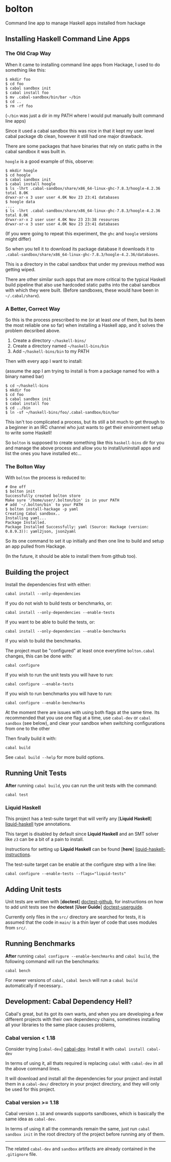 # bolton

Command line app to manage Haskell apps installed from hackage

## Installing Haskell Command Line Apps

### The Old Crap Way

When it came to installing command line apps from Hackage, I used to do something like this:

```
$ mkdir foo
$ cd foo
$ cabal sandbox init
$ cabal install foo
$ mv .cabal-sandbox/bin/bar ~/bin
$ cd ..
$ rm -rf foo
```

(`~/bin` was just a dir in my PATH where I would put manually built command line apps)

Since it used a cabal sandbox this was nice in that it kept my user level cabal package db clean, however it still had one major drawback.

There are some packages that have binaries that rely on static paths in the cabal sandbox it was built in.

`hoogle` is a good example of this, observe:

```
$ mkdir hoogle
$ cd hoogle
$ cabal sandbox init
$ cabal install hoogle
$ ls -lhrt .cabal-sandbox/share/x86_64-linux-ghc-7.8.3/hoogle-4.2.36
total 8.0K
drwxr-xr-x 3 user user 4.0K Nov 23 23:41 databases
$ hoogle data
....
$ ls -lhrt .cabal-sandbox/share/x86_64-linux-ghc-7.8.3/hoogle-4.2.36
total 8.0K
drwxr-xr-x 2 user user 4.0K Nov 23 23:38 resources
drwxr-xr-x 3 user user 4.0K Nov 23 23:41 databases
```

(If you were going to repeat this experiment, the `ghc` and `hoogle` versions might differ)

So when you tell it to download its package database it downloads it to `.cabal-sandbox/share/x86_64-linux-ghc-7.8.3/hoogle-4.2.36/databases`.

This is a directory in the cabal sandbox that under my previous method was getting wiped.

There are other similar such apps that are more critical to the typical Haskell build pipeline that also use hardcoded static paths into the cabal sandbox with which they were built.
(Before sandboxes, these would have been in `~/.cabal/share`).

### A Better, Correct Way

So this is the process prescribed to me (or at least *one* of them, but its been the most reliable one so far) when installing a Haskell app, and it solves the problem decsribed above.

1.  Create a directory `~/haskell-bins/`
2.  Create a directory named `~/haskell-bins/bin`
3.  Add `~/haskell-bins/bin` to my PATH

Then with every app I want to install:

(assume the app I am trying to install is from a package named foo with a binary named bar)

```
$ cd ~/haskell-bins
$ mkdir foo
$ cd foo
$ cabal sandbox init
$ cabal install foo
$ cd ../bin
$ ln -sf ~/haskell-bins/foo/.cabal-sandbox/bin/bar
```

This isn't too complicated a process, but its still a bit much to get through to a beginner in an IRC channel who just wants to get their environment setup to write some Haskell!

So `bolton` is supposed to create something like this `haskell-bins` dir for you and manage the above process and allow you to install/uninstall apps and list the ones you have installed etc...

### The Bolton Way

With `bolton` the process is reduced to:

```
# One off
$ bolton init
Successfully created bolton store
Make sure '/home/user/.bolton/bin' is in your PATH
# add `~/.bolton/bin` to your PATH
$ bolton install-hackage -p yaml
Creating Cabal sandbox..
Installing yaml...
Package Installed.
Package Installed Successfully: yaml (Source: Hackage (version: 0.8.9.3)): yaml2json, json2yaml
```

So its one command to set it up initially and then one line to build and setup an app pulled from Hackage.

(In the future, it should be able to install them from github too).

## Building the project

Install the dependencies first with either:

    cabal install --only-dependencies

If you do not wish to build tests or benchmarks, or:

    cabal install --only-dependencies --enable-tests

If you want to be able to build the tests, or:

    cabal install --only-dependencies --enable-benchmarks

If you wish to build the benchmarks.

The project must be "configured" at least once everytime `bolton.cabal` changes, this can be done with:

    cabal configure

If you wish to run the unit tests you will have to run:

    cabal configure --enable-tests

If you wish to run benchmarks you will have to run:

    cabal configure --enable-benchmarks

At the moment there are issues with using both flags at the same time.  Its recommended that you use one flag at a time, use `cabal-dev` or `cabal sandbox` 
(see below), and clear your sandbox when switching configurations from one to the other

Then finally build it with:

    cabal build

See `cabal build --help` for more build options.

## Running Unit Tests

**After** running `cabal build`, you can run the unit tests with the command:

    cabal test

### Liquid Haskell

This project has a test-suite target that will verify any [**Liquid Haskell**] [liquid-haskell] type annotations.

This target is disabled by default since **Liquid Haskell** and an SMT solver like `z3` can be a bit of a pain to install.

Instructions for setting up **Liquid Haskell** can be found [**here**] [liquid-haskell-instructions].

The test-suite target can be enable at the configure step with a line like:

```
cabal configure --enable-tests --flags="liquid-tests"
```

## Adding Unit tests

Unit tests are written with [**doctest**] [doctest-github], for instructions on how to add unit tests
see the **doctest** [**User Guide**] [doctest-userguide].

Currently only files in the `src/` directory are searched for tests, it is assumed that the code in `main/`
is a thin layer of code that uses modules from `src/`.

## Running Benchmarks

**After** running `cabal configure --enable-benchmarks` and `cabal build`, the following command will run the benchmarks:

    cabal bench

For newer versions of `cabal`, `cabal bench` will run a `cabal build` automatically if necessary..

## Development: Cabal Dependency Hell?

Cabal's great, but its got its own warts, and when you are developing a few different projects with their own dependency chains, sometimes installing all your libraries to the same place causes problems,

### Cabal version < 1.18

Consider trying [`cabal-dev`] [cabal-dev].  Install it with `cabal install cabal-dev`

In terms of using it, all thats required is replacing `cabal` with `cabal-dev` in all the above command lines.

It will download and install all the dependencies for your project and install them in a `cabal-dev/` directory in your project directory, and they will only be used for this project.

### Cabal version >= 1.18

Cabal version `1.18` and onwards supports sandboxes, which is basically the same idea as `cabal-dev`.

In terms of using it all the commands remain the same, just run `cabal sandbox init` in the root directory of the project before running any of them.

------

The related `cabal-dev` and `sandbox` artifacts are already contained in the `.gitignore` file.

[cabal-dev]: https://github.com/creswick/cabal-dev "creswick/cabal-dev on GitHub.com"
[doctest-github]: https://github.com/sol/doctest-haskell "sol/doctest-haskell on GitHub.com"
[doctest-userguide]: https://github.com/sol/doctest-haskell/blob/master/README.markdown#usage "doctest Usage Guide"
[liquid-haskell]: http://goto.ucsd.edu/~rjhala/liquid/haskell/blog/about/ "About Liquid Haskell"
[liquid-haskell-instructions]: http://blog.forgetfulfunctor.com/posts/2014-08-12-installing-liquid-haskell.html "Installing Liquid Haskell"
